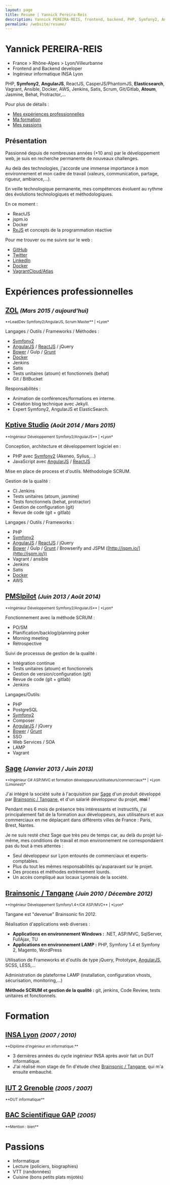 ```yaml
---
layout: page
title: Resume | Yannick Pereira-Reis
description: Yannick PEREIRA-REIS, frontend, backend, PHP, Symfony2, AngularJS, ReactJS, CasperJS/PhantomJS, Elasticsearch, Vagrant, Ansible, Docker, AWS, Jenkins, Satis, Scrum, Git/Gitlab, Atoum, Jasmine, Behat, Protractor,...
permalink: /website/resume/
---
```


# **Yannick PEREIRA-REIS**
* France > Rhône-Alpes > Lyon/Villeurbanne
* Frontend and Backend developer
* Ingénieur informatique INSA Lyon

PHP, **Symfony2**, **AngularJS**, ReactJS, CasperJS/PhantomJS, **Elasticsearch**, Vagrant, Ansible, Docker, AWS, Jenkins, Satis, Scrum, Git/Gitlab, **Atoum**, Jasmine, Behat, Protractor,...

Pour plus de détails :

* [Mes expériences professionnelles](#xp)
* [Ma formation](#formation)
* [Mes passions](#passions)

## Présentation

Passionné depuis de nombreuses années (+10 ans) par le développement web, je suis en recherche permanente de nouveaux challenges.

Au delà des technologies, j'accorde une immense importance à mon environnement et mon cadre de travail (valeurs, communication, partage, rigueur, ambiance,...).

En veille technologique permanente, mes compétences évoluent au rythme des évolutions technologiques et méthodologiques.

En ce moment :

* ReactJS
* jspm.io
* Docker
* [RxJS](https://github.com/Reactive-Extensions/RxJS) et concepts de la programmation réactive

Pour me trouver ou me suivre sur le web :

* [GitHub](https://github.com/ypereirareis)
* [Twitter](https://twitter.com/yannickpr69)
* [LinkedIn](https://fr.linkedin.com/in/yannickpereirareis)
* [Docker](https://hub.docker.com/u/ypereirareis/)
* [VagrantCloud/Atlas](https://atlas.hashicorp.com/ypereirareis)



<a id="xp"></a>

# **Expériences professionnelles**

## [ZOL](http://www.zol.fr) <small>*(Mars 2015 / aujourd'hui)*</small>

<small>
**LeadDev Symfony2/AngularJS, Scrum Master** |
*Lyon*
</small>

Langages / Outils / Frameworks / Méthodes :

* [Symfony2](http://symfony.com/)
* [AngularJS](https://angularjs.org/) / [ReactJS](http://facebook.github.io/react/) / jQuery
* [Bower](http://bower.io/) / Gulp / [Grunt](http://gruntjs.com/)
* [Docker](https://www.docker.com/)
* Jenkins
* Satis
* Tests unitaires (atoum) et fonctionnels (behat)
* Git / BitBucket

Responsabilités :

* Animation de conférences/formations en interne.
* Création blog technique avec Jekyll.
* Expert Symfony2, AngularJS et ElasticSearch.


## [Kptive Studio](http://kptivestudio.com/fr/) <small>*(Août 2014 / Mars 2015)*</small>

<small>
**Ingénieur Développement Symfony2/AngularJS** |
*Lyon*
</small>

Conception, architecture et développement logiciel en :

* PHP avec [Symfony2](http://symfony.com/) (Akeneo, Sylius,...)
* JavaScript avec [AngularJS](https://angularjs.org/) / [ReactJS](http://facebook.github.io/react/)

Mise en place de process et d'outils.
Méthodologie SCRUM.

Gestion de la qualité :

* CI Jenkins
* Tests unitaires (atoum, jasmine)
* Tests fonctionnels (behat, protractor)
* Gestion de configuration (git)
* Revue de code (git + gitlab)

Langages / Outils / Frameworks :

* PHP
* [Symfony2](http://symfony.com/)
* [AngularJS](https://angularjs.org/) / [ReactJS](http://facebook.github.io/react/) / jQuery
* [Bower](http://bower.io/) / Gulp / [Grunt](http://gruntjs.com/) / Browserify and JSPM ([http://jspm.io/](http://jspm.io/))
* Vagrant / ansible
* Jenkins
* Satis
* [Docker](https://www.docker.com/)
* AWS

## [PMSIpilot](http://www.psih.fr/fr/) <small>*(Juin 2013 / Août 2014)*</small>

<small>
**Ingénieur Développement Symfony2/AngularJS** |
*Lyon*
</small>

Fonctionnement avec la méthode SCRUM :

- PO/SM
- Planification/backlog/planning poker
- Morning meeting
- Rétrospective

Suivi de processus de gestion de la qualité :

- Intégration continue
- Tests unitaires (atoum) et fonctionnels
- Gestion de version/configuration (git)
- Revue de code (git + gitlab)
- Jenkins

Langages/Outils:

* PHP
* PostgreSQL
* [Symfony2](http://symfony.com/)
* Composer
* [AngularJS](https://angularjs.org/) / jQuery
* [Bower](http://bower.io/) / [Grunt](http://gruntjs.com/)
* SSO
* Web Services / SOA
* LAMP
* Vagrant

## [Sage](http://www.sage.fr/fr) <small>*(Janvier 2013 / Juin 2013)*</small>

<small>
**Ingénieur C# ASP/MVC et formation développeurs/utilisateurs/commerciaux** |
*Lyon (Limonest)*
</small>

J'ai intégré la société suite à l'acquisition par [Sage](http://www.sage.fr/fr) d'un produit développé par [Brainsonic / Tangane](http://www.brainsonic.com/), et d'un salarié développeur du projet, **moi** !

Pendant mes 6 mois de présence très intéressants et instructifs, j'ai principalement fait de la formation aux développeurs, aux utilisateurs et aux commerciaux en me déplaçant dans différents villes de France : Paris, Brest, Nantes.

Je ne suis resté chez Sage que très peu de temps car, au delà du projet lui-même, mes conditions de travail et mon environnement ne correspondaient pas du tout à mes attentes :

* Seul développeur sur Lyon entourés de commerciaux et experts-comptables.
* Plus du tout les mêmes responsabilités qu'auparavant sur le projet.
* Des process et méthodes extrêmement lourds.
* Un accès compliqué aux locaux Lyonnais de la société.

## [Brainsonic / Tangane](http://www.brainsonic.com/) <small>*(Juin 2010 / Décembre 2012)*</small>

<small>
**Ingénieur Développement Symfony1.4+/C# ASP/MVC** |
*Lyon*
</small>

Tangane est "devenue" Brainsonic fin 2012.

Réalisation d'applications web diverses :

* **Applications en environnement Windows :** .NET, ASP/MVC, SqlServer, FullAjax, TU
* **Applications en environnement LAMP :** PHP, Symfony 1.4 et Symfony 2, Magento, WordPress

Utilisation de Frameworks et d'outils de type jQuery, Prototype, [AngularJS](https://angularjs.org/), SCSS, LESS,...

Administration de plateforme LAMP (installation, configuration vhosts, sécurisation, monitoring,...)

**Méthode SCRUM et gestion de la qualité :** git, jenkins, Code Review, tests unitaires et fonctionnels.

<a id="formation"></a>

# **Formation**

## [INSA Lyon](http://www.insa-lyon.fr/) <small>*(2007 / 2010)*</small>

<small>
**Diplôme d'ingénieur en informatique.**
</small>

* 3 dernières années du cycle ingénieur INSA après avoir fait un DUT informatique.
* J'ai réalisé mon stage de fin d'étude chez [Brainsonic / Tangane](http://www.brainsonic.com/), qui m'a ensuite embauché.

## [IUT 2 Grenoble](http://www.iut2.upmf-grenoble.fr/) <small>*(2005 / 2007)*</small>

<small>
**DUT informatique**
</small>

## [BAC Scientifique GAP](http://www.lyc-briand-gap.ac-aix-marseille.fr/spip/) <small>*(2005)*</small>

<small>
**Mention : bien**
</small>

<a id="passions"></a>

# **Passions**

* Informatique
* Lecture (policiers, biographies)
* VTT (randonnées)
* Cuisine (bons petits plats mijotés)
